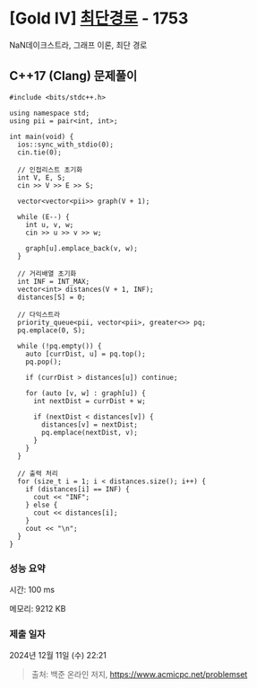 # [Gold IV] [최단경로](https://www.acmicpc.net/problem/1753) - 1753 

NaN데이크스트라, 그래프 이론, 최단 경로

## C++17 (Clang) 문제풀이

```C++17 (Clang)
#include <bits/stdc++.h>

using namespace std;
using pii = pair<int, int>;

int main(void) {
  ios::sync_with_stdio(0);
  cin.tie(0);

  // 인접리스트 초기화
  int V, E, S;
  cin >> V >> E >> S;

  vector<vector<pii>> graph(V + 1);

  while (E--) {
    int u, v, w;
    cin >> u >> v >> w;

    graph[u].emplace_back(v, w);
  }

  // 거리배열 초기화
  int INF = INT_MAX;
  vector<int> distances(V + 1, INF);
  distances[S] = 0;

  // 다익스트라
  priority_queue<pii, vector<pii>, greater<>> pq;
  pq.emplace(0, S);

  while (!pq.empty()) {
    auto [currDist, u] = pq.top();
    pq.pop();

    if (currDist > distances[u]) continue;

    for (auto [v, w] : graph[u]) {
      int nextDist = currDist + w;

      if (nextDist < distances[v]) {
        distances[v] = nextDist;
        pq.emplace(nextDist, v);
      }
    }
  }

  // 출력 처리
  for (size_t i = 1; i < distances.size(); i++) {
    if (distances[i] == INF) {
      cout << "INF";
    } else {
      cout << distances[i];
    }
    cout << "\n";
  }
}  
```

### 성능 요약

시간: 100 ms

메모리: 9212 KB

### 제출 일자

2024년 12월 11일 (수) 22:21

> 출처: 백준 온라인 저지, https://www.acmicpc.net/problemset 

